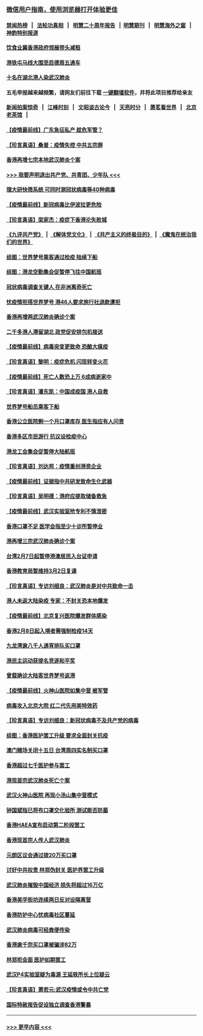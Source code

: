 ### [微信用户指南，使用浏览器打开体验更佳](https://github.com/gfw-breaker/banned-news1/blob/master/indexes/wechat-guide.md?t=0)
#### [禁闻热榜](热点新闻.md?t=0)  &nbsp;&nbsp;|&nbsp;&nbsp; [法轮功真相](https://github.com/gfw-breaker/truth/blob/master/README.md?t=0) &nbsp;&nbsp;|&nbsp;&nbsp; [明慧二十周年报告](https://github.com/gfw-breaker/mh-reports/blob/master/README.md?t=0) &nbsp;&nbsp;|&nbsp;&nbsp;[明慧期刊](https://github.com/gfw-breaker/mh-qikan) &nbsp;&nbsp;|&nbsp;&nbsp; [明慧海外之窗](https://github.com/gfw-breaker/mh-news/blob/master/README.md?t=0) &nbsp;&nbsp;|&nbsp;&nbsp; [神韵特别报道](https://github.com/gfw-breaker/mh-news/blob/master/shenyun.md?t=0)
#### [饮食业冀香港政府领展带头减租](../pages/nsc415/n11864876.md?t=02131322) 
#### [港铁屯马线大围至启德周五通车](../pages/nsc415/n11864842.md?t=02131322) 
#### [十名在湖北港人染武汉肺炎](../pages/nsc415/n11864807.md?t=02131322) 
#### 五毛举报越来越频繁，请网友们前往下载 [一键翻墙软件](https://github.com/gfw-breaker/ssr-accounts)，并将此项目推荐给亲友
#### [新闻拍案惊奇](https://github.com/gfw-breaker/banned-news1/blob/master/pages/link4.md) &nbsp;&nbsp;|&nbsp;&nbsp; [江峰时刻](https://github.com/gfw-breaker/banned-news1/blob/master/pages/link4.md) &nbsp;&nbsp;|&nbsp;&nbsp; [文昭谈古论今](https://github.com/gfw-breaker/banned-news1/blob/master/pages/link4.md) &nbsp;&nbsp;|&nbsp;&nbsp; [天亮时分](https://github.com/gfw-breaker/banned-news1/blob/master/pages/link4.md) &nbsp;&nbsp;|&nbsp;&nbsp; [萧茗看世界](https://github.com/gfw-breaker/banned-news1/blob/master/pages/link4.md) &nbsp;&nbsp;|&nbsp;&nbsp; [北京老茶馆](https://github.com/gfw-breaker/banned-news1/blob/master/pages/link4.md) &nbsp;&nbsp;|&nbsp;&nbsp; 
#### [【疫情最前线】广东急征私产 趁危军管？](../pages/nsc415/n11864205.md?t=02131322) 
#### [【珍言真语】桑普：疫情失控 中共五宗罪](../pages/nsc415/n11864157.md?t=02131322) 
#### [香港再增七宗本地武汉肺炎个案](../pages/nsc415/n11862405.md?t=02131322) 
#### [>>> 我要声明退出共产党、共青团、少年队 <<<](https://github.com/begood0513/goodnews/blob/master/quit/letter.md) 
#### [理大研快筛系统 可同时测冠状病毒等40种病毒](../pages/nsc415/n11862376.md?t=02131322) 
#### [【疫情最前线】新冠病毒比伊波拉更危险](../pages/nsc415/n11862199.md?t=02131322) 
#### [【珍言真语】梁家杰：疫症下香港沦失败城](../pages/nsc415/n11861588.md?t=02131322) 
#### [《九评共产党》](https://github.com/begood0513/9ping.md/blob/master/README.md) &nbsp;|&nbsp; [《解体党文化》](../../../../jtdwh.md/blob/master/README.md)  &nbsp;|&nbsp; [《共产主义的终极目的》](../../../../gczydzjmd.md/blob/master/README.md) &nbsp;|&nbsp; [《魔鬼在统治我们的世界》](../../../../mgztzwmdsj.md/blob/master/README.md) 
#### [组图：世界梦号乘客通过检疫 陆续下船](../pages/nsc415/n11858302.md?t=02131322) 
#### [组图：港龙空勤集会促暂停飞往中国航班](../pages/nsc415/n11858190.md?t=02131322) 
#### [冠状病毒调查关键人 在非洲离奇死亡](../pages/nsc415/n11859798.md?t=02131322) 
#### [忧疫情拒搭世界梦号 港46人要求旅行社退款遭拒](../pages/nsc415/n11859849.md?t=02131322) 
#### [香港再增两武汉肺炎确诊个案](../pages/nsc415/n11859833.md?t=02131322) 
#### [二千多港人滞留湖北 政党促安排包机接送](../pages/nsc415/n11859831.md?t=02131322) 
#### [【疫情最前线】病毒突变更致命 恐酿大瘟疫](../pages/nsc415/n11859604.md?t=02131322) 
#### [【珍言真语】黎明：疫症危机 闪现转变火花](../pages/nsc415/n11859199.md?t=02131322) 
#### [【疫情最前线】死亡人数恐上万 6成病逝家中](../pages/nsc415/n11856687.md?t=02131322) 
#### [【珍言真语】潘东凯：中国成疫国 港人自救](../pages/nsc415/n11856962.md?t=02131322) 
#### [世界梦号船员乘客下船](../pages/nsc415/n11856883.md?t=02131322) 
#### [香港公立医院剩一个月口罩库存 医生指应有人问责](../pages/nsc415/n11856875.md?t=02131322) 
#### [香港多区市民游行 抗议设检疫中心](../pages/nsc415/n11856866.md?t=02131322) 
#### [港龙工会集会促暂停大陆航班](../pages/nsc415/n11856840.md?t=02131322) 
#### [【珍言真语】刘达邦：疫情重创港资企业](../pages/nsc415/n11854274.md?t=02131322) 
#### [【疫情最前线】证据指中共研发致命生化武器](../pages/nsc415/n11853087.md?t=02131322) 
#### [【珍言真语】吴明德：港府应提取储备救急](../pages/nsc415/n11852734.md?t=02131322) 
#### [【疫情最前线】武汉实验室抢专利不慎泄密](../pages/nsc415/n11850310.md?t=02131322) 
#### [香港口罩不足 医学会指至少十诊所暂停业](../pages/nsc415/n11850301.md?t=02131322) 
#### [港再增三宗武汉肺炎确诊个案](../pages/nsc415/n11850328.md?t=02131322) 
#### [台湾2月7日起暂停港澳居民入台证申请](../pages/nsc415/n11850304.md?t=02131322) 
#### [香港教育局暂维持3月2日复课](../pages/nsc415/n11850260.md?t=02131322) 
#### [【珍言真语】专访刘细良：武汉肺炎是对中共致命一击](../pages/nsc415/n11849934.md?t=02131322) 
#### [港人未返大陆染疫 专家：不封关恐本地爆发](../pages/nsc415/n11848021.md?t=02131322) 
#### [【疫情最前线】北京复兴医院爆发群体感染](../pages/nsc415/n11847626.md?t=02131322) 
#### [香港2月8日起入境者需强制检疫14天](../pages/nsc415/n11847658.md?t=02131322) 
#### [九龙湾逾八千人通宵排队买口罩](../pages/nsc415/n11847647.md?t=02131322) 
#### [港民主运动获提名竞逐和平奖](../pages/nsc415/n11847633.md?t=02131322) 
#### [曾载确诊大陆客世界梦号返港](../pages/nsc415/n11847608.md?t=02131322) 
#### [【疫情最前线】火神山医院如集中营 被军管](../pages/nsc415/n11847524.md?t=02131322) 
#### [病毒攻入北京大院 红二代先用美特效药](../pages/nsc415/n11847427.md?t=02131322) 
#### [【珍言真语】专访刘细良：新冠状病毒不及共产党的病毒](../pages/nsc415/n11847164.md?t=02131322) 
#### [组图：香港医护罢工升级 要求全面封关抗疫](../pages/nsc415/n11844107.md?t=02131322) 
#### [澳门赌场关闭十五日 台湾周四实名制买口罩](../pages/nsc415/n11845083.md?t=02131322) 
#### [香港超过七千医护参与罢工](../pages/nsc415/n11845051.md?t=02131322) 
#### [港现首宗武汉肺炎死亡个案](../pages/nsc415/n11844998.md?t=02131322) 
#### [武汉火神山医院 再现小汤山集中营模式](../pages/nsc415/n11844763.md?t=02131322) 
#### [钟国斌指已将布口罩交化验所 测试能否防菌](../pages/nsc415/n11842783.md?t=02131322) 
#### [香港HAEA宣布启动第二阶段罢工](../pages/nsc415/n11842723.md?t=02131322) 
#### [香港现首宗人传人武汉肺炎](../pages/nsc415/n11842766.md?t=02131322) 
#### [元朗区议会通过拨20万买口罩](../pages/nsc415/n11842754.md?t=02131322) 
#### [讨好中共权贵 林郑伪封关 医护界罢工升级](../pages/nsc415/n11842359.md?t=02131322) 
#### [武汉肺炎摧毁中国经济 损失将超过16万亿](../pages/nsc415/n11839723.md?t=02131322) 
#### [香港美孚街坊连续两日反对设隔离营](../pages/nsc415/n11839962.md?t=02131322) 
#### [香港防护中心忧病毒社区蔓延](../pages/nsc415/n11839933.md?t=02131322) 
#### [武汉肺炎病毒可经粪便传染](../pages/nsc415/n11839939.md?t=02131322) 
#### [香港逾千宗买口罩被骗涉82万](../pages/nsc415/n11839914.md?t=02131322) 
#### [林郑拒会面 医护如期罢工](../pages/nsc415/n11839892.md?t=02131322) 
#### [武汉P4实验室疑为毒源 王延轶所长上位疑云](../pages/nsc415/n11835543.md?t=02131322) 
#### [【珍言真语】萧若元:武汉疫情或令中共亡党](../pages/nsc415/n11829394.md?t=02131322) 
#### [国际特赦报告促设独立调查香港警暴](../pages/nsc415/n11833845.md?t=02131322) 

----
#### [ >>> 更早内容 <<< ](../indexes/nsc415-earlier.md)
